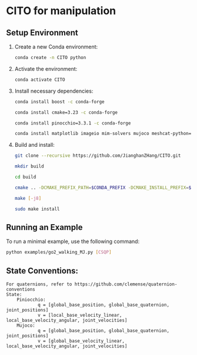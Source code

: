 # CITO for manipulation

## Setup Environment

1. Create a new Conda environment:
    ```bash
    conda create -n CITO python
    ```
   
2. Activate the environment:
    ```bash
    conda activate CITO
    ```

3. Install necessary dependencies:

    ```bash
    conda install boost -c conda-forge
    ```

    ```bash
    conda install cmake=3.23 -c conda-forge
    ```

    ```bash
    conda install pinocchio=3.3.1 -c conda-forge
    ```

    ```bash
    conda install matplotlib imageio mim-solvers mujoco meshcat-python=0.3.0 -c conda-forge
    ```

    
4. Build and install:
   ```bash
   git clone --recursive https://github.com/JianghanZHang/CITO.git 
   ```
   ```bash
   mkdir build
   ```
   ```bash
   cd build
   ```
   ```bash
   cmake .. -DCMAKE_PREFIX_PATH=$CONDA_PREFIX -DCMAKE_INSTALL_PREFIX=$CONDA_PREFIX -DCMAKE_BUILD_TYPE=Release
   ```
   ```bash
   make [-j8]
   ```
   ```bash
   sudo make install 
    ```

## Running an Example

To run a minimal example, use the following command:

```bash
python examples/go2_walking_MJ.py [CSQP]
```
## State Conventions:
    For quaternions, refer to https://github.com/clemense/quaternion-conventions
    State:
        Piniocchio:
                q = [global_base_position, global_base_quaternion, joint_positions]
                v = [local_base_velocity_linear, local_base_velocity_angular, joint_velocities]
        Mujoco:
                q = [global_base_position, global_base_quaternion, joint_positions]
                v = [global_base_velocity_linear, local_base_velocity_angular, joint_velocities]
